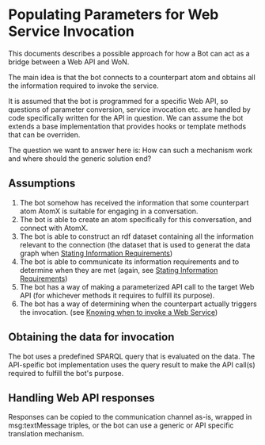 # Populating Parameters for Web Service Invocation
 
This documents describes a possible approach for how a Bot can act as a bridge between a Web API and WoN.
   
The main idea is that the bot connects to a counterpart atom and obtains all the information required to invoke the service.
 
It is assumed that the bot is programmed for a specific Web API, so questions of parameter conversion, service invocation etc. are handled by code specifically written for the API in question. We can assume the bot extends a base implementation that provides hooks or template methods that can be overriden. 

The question we want to answer here is: How can such a mechanism work and where should the generic solution end?  

## Assumptions 

1. The bot somehow has received the information that some counterpart atom AtomX is suitable for engaging in a conversation.  
1. The bot is able to create an atom specifically for this conversation, and connect with AtomX.
1. The bot is able to construct an rdf dataset containing all the information relevant to the connection (the dataset that is used to generat the data graph when [Stating Information Requirements](draft-stating-information-requirements.md))
1. The bot is able to communicate its information requirements and to determine when they are met (again, see [Stating Information Requirements](draft-stating-information-requirements.md))
1. The bot has a way of making a parameterized API call to the target Web API (for whichever methods it requires to fulfill its purpose).
1. The bot has a way of determining when the counterpart actually triggers the invocation. (see [Knowing when to invoke a Web Service](draft-when-to-invoke.md)) 

## Obtaining the data for invocation

The bot uses a predefined SPARQL query that is evaluated on the data. 
The API-speific bot implementation uses the query result to make the API call(s) required to fulfill the bot's purpose.
 
## Handling Web API responses
Responses can be copied to the communication channel as-is, wrapped in msg:textMessage triples, or the bot can use a generic or API specific translation mechanism.



